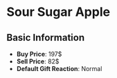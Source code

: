 # Sour Sugar Apple

## Basic Information

- **Buy Price**: 197$
- **Sell Price**: 82$
- **Default Gift Reaction**: Normal